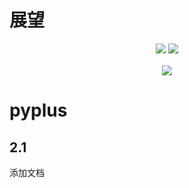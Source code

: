 # 展望

<div align="center" style="line-height: 1;">
  <a href="./feature.md"><img
    src="https://img.shields.io/badge/语言-English-536af5?color=0326f3&logoColor=white"/></a>
  <a href="./feature-CN.md"><img
    src="https://img.shields.io/badge/简体中文-536af5?color=ff0000&logoColor=white"/></a>
</div>
<br />
<div align="center" style="line-height: 1;">
  <a href="./README-CN.md"><img
    src="https://img.shields.io/badge/打开-readme-536af5?color=3004a0&logoColor=white"/></a>
</div>

# pyplus
## 2.1
添加文档
